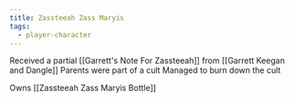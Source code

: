 ```yaml
---
title: Zassteeah Zass Maryis
tags:
  - player-character
---
```


Received a partial [[Garrett's Note For Zassteeah]] from [[Garrett Keegan and Dangle]]
Parents were part of a cult
Managed to burn down the cult

Owns [[Zassteeah Zass Maryis Bottle]]